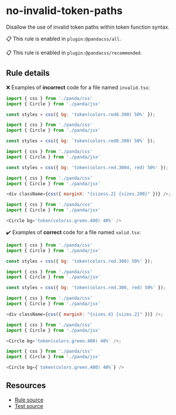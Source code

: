 [//]: # (This file is generated by eslint-docgen. Do not edit it directly.)

# no-invalid-token-paths

Disallow the use of invalid token paths within token function syntax.

📋 This rule is enabled in `plugin:@pandacss/all`.

📋 This rule is enabled in `plugin:@pandacss/recommended`.

## Rule details

❌ Examples of **incorrect** code for a file named `invalid.tsx`:
```js
import { css } from './panda/css'
import { Circle } from './panda/jsx'

const styles = css({ bg: 'token(colors.red0.300) 50%' });

import { css } from './panda/css'
import { Circle } from './panda/jsx'

const styles = css({ bg: `token(colors.red0.300) 50%` });

import { css } from './panda/css'
import { Circle } from './panda/jsx'

const styles = css({ bg: 'token(colors.red.3004, red) 50%' });

import { css } from './panda/css'
import { Circle } from './panda/jsx'

<div className={css({ marginX: "{sizess.2} {sizes.200}" })} />;

import { css } from './panda/css'
import { Circle } from './panda/jsx'

<Circle bg='token(colorss.green.400) 40%' />
```

✔️ Examples of **correct** code for a file named `valid.tsx`:
```js
import { css } from './panda/css'
import { Circle } from './panda/jsx'

const styles = css({ bg: 'token(colors.red.300) 50%' });

import { css } from './panda/css'
import { Circle } from './panda/jsx'

const styles = css({ bg: 'token(colors.red.300, red) 50%' });

import { css } from './panda/css'
import { Circle } from './panda/jsx'

<div className={css({ marginX: "{sizes.4} {sizes.2}" })} />;

import { css } from './panda/css'
import { Circle } from './panda/jsx'

<Circle bg='token(colors.green.400) 40%' />;

import { css } from './panda/css'
import { Circle } from './panda/jsx'

<Circle bg={`token(colors.green.400) 40%`} />
```

## Resources

* [Rule source](/plugin/src/rules/no-invalid-token-paths.ts)
* [Test source](/test/no-invalid-token-paths.test.ts)
